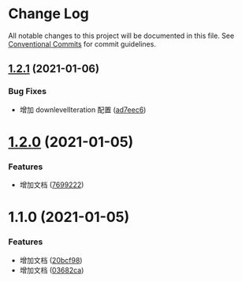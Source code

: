 # Change Log

All notable changes to this project will be documented in this file.
See [Conventional Commits](https://conventionalcommits.org) for commit guidelines.

## [1.2.1](http://192.168.0.184:20000/liaoyf/administrative-division/compare/v1.2.0...v1.2.1) (2021-01-06)


### Bug Fixes

* 增加 downlevelIteration 配置 ([ad7eec6](http://192.168.0.184:20000/liaoyf/administrative-division/commits/ad7eec656cc2cde5dc256ac05aebd7436ce7af3a))





# [1.2.0](http://192.168.0.184:20000/liaoyf/administrative-division/compare/v1.1.0...v1.2.0) (2021-01-05)


### Features

* 增加文档 ([7699222](http://192.168.0.184:20000/liaoyf/administrative-division/commits/76992224610655f9c81c40bc34e2153932dafb15))





# 1.1.0 (2021-01-05)


### Features

* 增加文档 ([20bcf98](http://192.168.0.184:20000/liaoyf/administrative-division/commits/20bcf98604e9b2caf5826c84d6bf919bf03696b9))
* 增加文档 ([03682ca](http://192.168.0.184:20000/liaoyf/administrative-division/commits/03682ca356c606777a5b687feff40279933705e6))
